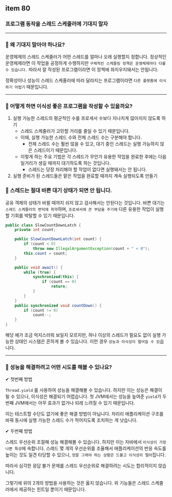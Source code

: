 ## item 80

### 프로그램 동작을 스레드 스케줄러에 기대지 말자

---

### 🙋 왜 기대지 말아야 하나요?

운영체제의 스레드 스케줄러가 어떤 스레드를 얼마나 오래 실행할지 정합니다.
정상적인 운영체제라면 이 작업을 공정하게 수행하지만 `구체적인 스케줄링 정책은 운영체제마다 다를 수 있습니다.`
따라서 잘 작성된 프로그램이라면 이 정책에 좌지우지돼서는 안됩니다.

정확성이나 성능이 스레드 스케줄러에 따라 달라지는 프로그램이라면 `다른 플랫폼에 이식하기 어렵기` 때문입니다.

---

### 🙋 어떻게 하면 이식성 좋은 프로그램을 작성할 수 있을까요?

1. 실행 가능한 스레드의 평균적인 수를 프로세서 수보다 지나치게 많아지지 않도록 하기
   - 스레드 스케줄러가 고민할 거리를 줄일 수 있기 때문입니다.
   - 이때, 실행 가능한 스레드 수와 전체 스레드 수는 구분해야 합니다. 
     - 전체 스레드 수는 훨씬 많을 수 있고, 대기 중인 스레드는 실행 가능하지 않은 스레드이기 때문입니다.
   - 이렇게 하는 주요 기법은 각 스레드가 무언가 유용한 작업을 완료한 후에는 다음 일거리가 생길 때까지 대기하도록 하는 것입니다.
     - 스레드는 당장 처리해야 할 작업이 없다면 실행돼서는 안 됩니다.
2. 실행 준비가 된 스레드들은 맡은 작업을 완료할 때까지 계속 실행되도록 만들기


### 🙌 스레드는 절대 바쁜 대기 상태가 되면 안 됩니다.

공유 객체의 상태가 바뀔 때까지 쉬지 않고 검사해서는 안된다는 것입니다.
바쁜 대기는 `스레드 스케줄러의 변덕에 취약`하며, 
`프로세서에 큰 부담을 주기에` 다른 유용한 작업이 실행할 기회를 박탈할 수 있기 때문입니다.

```java
public class SlowCountDownLatch {
    private int count;

    public SlowCountDownLatch(int count) {
        if (count < 0)
            throw new IllegalArgumentException(count + " < 0");
        this.count = count;
    }

    public void await() {
        while (true) {
            synchronized(this) {
                if (count == 0)
                    return;
            }
        }
    }
    public synchronized void countDown() {
        if (count != 0)
            count--;
    }
}
```

해당 예가 조금 억지스러워 보일지 모르지만, 하나 이상의 스레드가 필요도 없이 실행 가능한 상태인 시스템은 흔하게 볼 수 있습니다.
이런 경우 `성능과 이식성이 떨어질 수 있`습니다.

---

### 🙌 성능을 해결하려고 어떤 시도를 해볼 수 있나요?

✔ 첫번째 방법

`Thread.yield` 를 사용하여 성능을 해결해볼 수 있습니다.
하지만 이는 성능은 해결이 될 수 있으나, 이식성은 해결되기 어렵습니다. 
첫 JVM에서는 성능을 높여준 `yield`가 두 번째 JVM에서는 아무 효과가 없거나 되레 느려질 수 있기 때문입니다. 

이는 테스트할 수단도 없기에 좋은 해결 방법이 아닙니다.
차리리 애플리케이션 구조를 바꿔 동시에 실행 가능한 스레드 수가 적어지도록 조치하는 게 낫습니다.

✔ 두번째 방법

스레드 우선순위 조절해 성능 해결해볼 수 있습니다.
하지만 이는 자바에서 `이식성이 가장 나쁜 특성`에 속합니다.
스레드 몇 개의 우선순위를 조율해서 애플리케이션의 반응 속도를 높이는 것도 일견 타당할 수 있으나,
`정말 그래야 하는 상황은 드물고 이식성이 떨어`집니다.

따라서 심각한 응답 불가 문제를 스레드 우선순위로 해결하려는 시도는 합리적이지 않습니다.


그렇기에 위의 2개의 방법을 사용하는 것은 옳지 않습니다. 위 기능들은 스레드 스케줄러에서 제공하는 힌트일 뿐이기 때문입니다.
